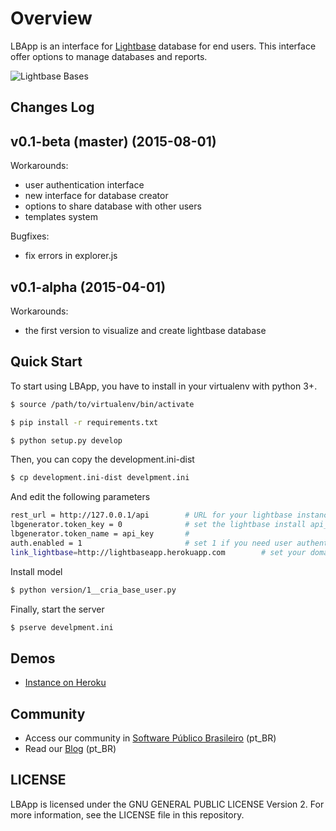 

# Overview

LBApp is an interface for [Lightbase](http://lightbase.com.br) database for end users. This interface offer options to manage databases and reports. 

![Lightbase Bases](https://dl.dropboxusercontent.com/u/6061429/lightbase-docs/89056015.png)




## Changes Log

## v0.1-beta (master) (2015-08-01)

Workarounds:

  - user authentication interface
  - new interface for database creator
  - options to share database with other users
  - templates system

Bugfixes:

  - fix errors in explorer.js 

## v0.1-alpha  (2015-04-01)

Workarounds:

  - the first version to visualize and create lightbase database 


## Quick Start

To start using LBApp, you have to install in your virtualenv with python 3+. 


```bash
$ source /path/to/virtualenv/bin/activate
```

```bash
$ pip install -r requirements.txt
```


```bash
$ python setup.py develop
```

Then, you can copy the development.ini-dist 

```bash
$ cp development.ini-dist develpment.ini 
```

And edit the following parameters

```bash
rest_url = http://127.0.0.1/api        # URL for your lightbase instance 
lbgenerator.token_key = 0              # set the lightbase install api_key
lbgenerator.token_name = api_key       #
auth.enabled = 1                       # set 1 if you need user authentication 
link_lightbase=http://lightbaseapp.herokuapp.com        # set your domain here
```

Install model 

```bash
$ python version/1__cria_base_user.py  
```


Finally, start the server

```bash
$ pserve develpment.ini 
```


## Demos

 - [Instance on Heroku](http://lightbaseapp.herokuapp.com)


## Community

* Access our community in [Software Público Brasileiro](https://portal.softwarepublico.gov.br/social/lightbase/) (pt_BR)
* Read our [Blog](http://lightbase.com.br/) (pt_BR)


## LICENSE

LBApp is licensed under the GNU GENERAL PUBLIC LICENSE Version 2. For more information, see the LICENSE file in this repository.

